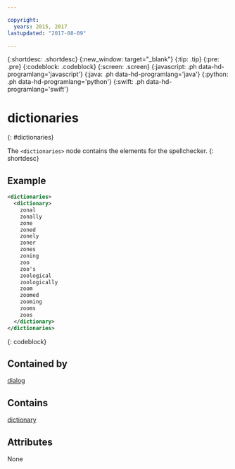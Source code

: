 ```yaml
---

copyright:
  years: 2015, 2017
lastupdated: "2017-08-09"

---
```


{:shortdesc: .shortdesc}
{:new_window: target="_blank"}
{:tip: .tip}
{:pre: .pre}
{:codeblock: .codeblock}
{:screen: .screen}
{:javascript: .ph data-hd-programlang='javascript'}
{:java: .ph data-hd-programlang='java'}
{:python: .ph data-hd-programlang='python'}
{:swift: .ph data-hd-programlang='swift'}

# dictionaries
{: #dictionaries}

The `<dictionaries>` node contains the elements for the spellchecker.
{: shortdesc}

## Example

```xml
<dictionaries>
  <dictionary>
    zonal
    zonally
    zone
    zoned
    zonely
    zoner
    zones
    zoning
    zoo
    zoo's
    zoological
    zoologically
    zoom
    zoomed
    zooming
    zooms
    zoos
  </dictionary>
</dictionaries>
```
{: codeblock}

## Contained by

[dialog](/docs/services/dialog/dialog.html)

## Contains

[dictionary](/docs/services/dialog/dictionary.html)

## Attributes

None
